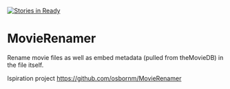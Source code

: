 [![Stories in Ready](https://badge.waffle.io/villagiuseppe/MovieRenamer.png?label=ready&title=Ready)](https://waffle.io/villagiuseppe/MovieRenamer)
# MovieRenamer
Rename movie files as well as embed metadata (pulled from theMovieDB) in the file itself.

Ispiration project https://github.com/osbornm/MovieRenamer

